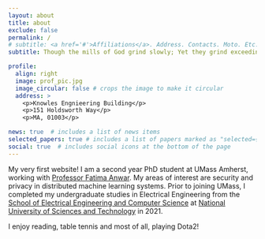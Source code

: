 ```yaml
---
layout: about
title: about
exclude: false
permalink: /
# subtitle: <a href='#'>Affiliations</a>. Address. Contacts. Moto. Etc.
subtitle: Though the mills of God grind slowly; Yet they grind exceeding small

profile:
  align: right
  image: prof_pic.jpg
  image_circular: false # crops the image to make it circular
  address: >
    <p>Knowles Engnieering Building</p>
    <p>151 Holdsworth Way</p>
    <p>MA, 01003</p>

news: true  # includes a list of news items
selected_papers: true # includes a list of papers marked as "selected={true}"
social: true  # includes social icons at the bottom of the page
---
```

My very first website!
I am a second year PhD student at UMass Amherst, working with [Professor Fatima Anwar](https://people.umass.edu/fanwar/). My areas of interest are security and privacy in distributed machine learning systems.
Prior to joining UMass, I completed my undergraduate studies in Electrical Engineering from the [School of Electrical Engineering and Computer Science](https://seecs.nust.edu.pk/) at [National University of Sciences and Technology](https://nust.edu.pk/) in 2021.

I enjoy reading, table tennis and most of all, playing Dota2!
